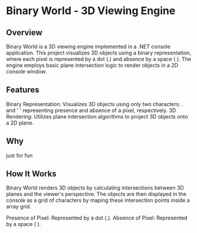 # Binary World - 3D Viewing Engine
## Overview
Binary World is a 3D viewing engine implemented in a .NET console application. This project visualizes 3D objects using a binary representation, where each pixel is represented by a dot (.) and absence by a space ( ). The engine employs basic plane intersection logic to render objects in a 2D console window.

## Features
Binary Representation: Visualizes 3D objects using only two characters: . and ' ' representing presence and absence of a pixel, respectively.
3D Rendering: Utilizes plane intersection algorithms to project 3D objects onto a 2D plane.

## Why
just for fun 

## How It Works
Binary World renders 3D objects by calculating intersections between 3D planes and the viewer's perspective. The objects are then displayed in the console as a grid of characters by maping these intersection points inside a array grid.

Presence of Pixel: Represented by a dot (.).
Absence of Pixel: Represented by a space ( ).
